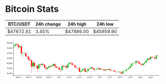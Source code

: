 # Bitcoin Stats

BTC/USDT|24h change|24h high|24h low|
|---|---|---|---|
|$47672.81|3.45%|$47886.00|$45959.90|

<img src="./chart.svg">
